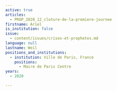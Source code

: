 ```yaml
---
active: true
articles:
  - PROP_2020_12_cloture-de-la-premiere-journee
firstname: Ariel
is_institution: false
issue:
  - content/issues/crises-et-prophetes.md
language: null
lastname: Weil
positions_and_institutions:
  - institution: Ville de Paris, France
    positions:
      - Maire de Paris Centre
years:
  - 2020

---
```

